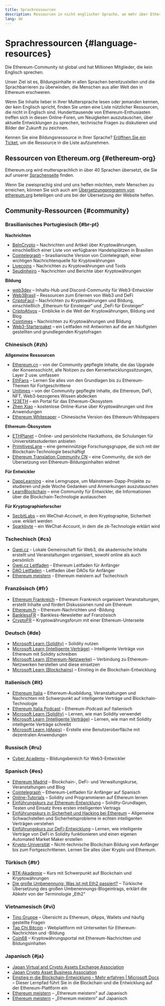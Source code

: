 ```yaml
---
title: Sprachressourcen
description: Ressourcen in nicht englischer Sprache, um mehr über Ethereum zu erfahren
lang: de
---
```


# Sprachressourcen \{#language-resources}

Die Ethereum-Community ist global und hat Millionen Mitglieder, die kein Englisch sprechen.

Unser Ziel ist es, Bildungsinhalte in allen Sprachen bereitzustellen und die Sprachbarrieren zu überwinden, die Menschen aus aller Welt den in Ethereum erschweren.

Wenn Sie Inhalte lieber in Ihrer Muttersprache lesen oder jemanden kennen, der kein Englisch spricht, finden Sie unten eine Liste nützlicher Ressourcen, die nicht in Englisch sind. Hunderttausende von Ethereum-Enthusiasten treffen sich in diesen Online-Foren, um Neuigkeiten auszutauschen, über aktuelle Entwicklungen zu sprechen, technische Fragen zu diskutieren und Bilder der Zukunft zu zeichnen.

Kennen Sie eine Bildungsressource in Ihrer Sprache? [Eröffnen Sie ein Ticket](https://github.com/ethereum/ethereum-org-website/issues/new/choose), um die Ressource in die Liste aufzunehmen.

## Ressourcen von Ethereum.org \{#ethereum-org}

Ethereum.org wird muttersprachlich in über 40 Sprachen übersetzt, die Sie auf unserer [Sprachenseite](/languages) finden.

Wenn Sie zweisprachig sind und uns helfen möchten, mehr Menschen zu erreichen, können Sie sich auch am [Übersetzungprogramm von ethereum.org](/contributing/translation-program/#translation-program) beteiligen und uns bei der Übersetzung der Website helfen.

## Community-Ressourcen \{#community}

### Brasilianisches Portugiesisch \{#br-pt}

**Nachrichten**

- [BeInCrypto](http://www.beincrypto.com.br) – Nachrichten und Artikel über Kryptowährungen, einschließlich einer Liste von verfügbaren Handelsplätzen in Brasilien
- [Cointelegraph](http://cointelegraph.com.br/category/analysis) – brasilianische Version von Cointelegraph, einer wichtigen Nachrichtenquelle für Kryptowährungen
- [Livecoins](http://www.livecoins.com.br/ethereum) – Nachrichten zu Kryptowährungen und Tools
- [Seudinheiro](http://www.seudinheiro.com/criptomoedas/) – Nachrichten und Berichte über Kryptowährungen

**Bildung**

- [web3dev](https://www.web3dev.com.br/) – Inhalts-Hub und Discord-Community für Web3-Entwickler
- [Web3Brasil](https://github.com/web3brasil/web3brasil) – Ressourcen zum Erlernen von Web3 und DeFi
- [CriptoFacil](http://www.criptofacil.com/ultimas-noticias/) – Nachrichten zu Kryptowährungen und Bildung, einschließlich „Ethereum für Einsteiger“ und „DeFi für Einsteiger“
- [CriptoAtivos](http://www.criptoativos.wiki.br/) – Einblicke in die Welt der Kryptowährungen, Bildung und Blog
- [Cointimes](http://www.cointimes.com.br/) – Nachrichten zu Kryptowährungen und Bildung
- [Web3-Starterpaket](https://docs.google.com/document/d/1X8PSTFH7FTw9J-gbKWM6Y430SWCBT8d4t4pJgFQHJ8E/) – ein Leitfaden mit Antworten auf die am häufigsten gestellten und grundlegenden Kryptofragen

### Chinesisch \{#zh}

**Allgemeine Ressourcen**

- [Ethereum.cn](https://www.ethereum.cn/) – von der Community gepflegte Inhalte, die das Upgrade der Konsensschicht, alle Notizen zu den Kernentwicklungssitzungen, Layer 2 usw. umfassen
- [EthFans](https://github.com/editor-Ajian/EthFans.org-annual-collected-works/) – Lernen Sie alles von den Grundlagen bis zu Ethereum-Themen für Fortgeschrittene
- [Unitimes](https://mp.weixin.qq.com/s/tvloZSDBSOQN9zDQj_91kA) – von der Community gepflegte Inhalte, die Ethereum, DeFi, NFT, Web3-bezogenes Wissen abdecken
- [123ETH](https://123eth.org/) – ein Portal für das Ethereum-Ökosystem
- [Zhen Xiao](http://zhenxiao.com/blockchain/) – kostenlose Online-Kurse über Kryptowährungen und ihre Anwendungen
- [Ethereum Whitepaper](https://github.com/ethereum/wiki/wiki/[%E4%B8%AD%E6%96%87]-%E4%BB%A5%E5%A4%AA%E5%9D%8A%E7%99%BD%E7%9A%AE%E4%B9%A6) – Chinesische Version des Ethereum-Whitepapers

**Ethereum-Ökosystem**

- [ETHPlanet](https://www.ethplanet.org/) – Online- und persönliche Hackathons, die Schulungen für Universitätsstudenten anbieten
- [PrimitivesLane](https://www.primitiveslane.org/) – eine gemeinnützige Forschungsgruppe, die sich mit der Blockchain-Technologie beschäftigt
- [Ethereum Translation Community CN](https://www.notion.so/Ethereum-Translation-Community-CN-05375fe0a94c4214acaf90f42ba40171) – eine Community, die sich der Übersetzung von Ethereum-Bildungsinhalten widmet

**Für Entwickler**

- [DappLearning](https://github.com/Dapp-Learning-DAO/Dapp-Learning) - eine Lerngruppe, um Mainstream-Dapp-Projekte zu studieren und jede Woche Gedanken und Anmerkungen auszutauschen
- [LearnBlockchain](https://learnblockchain.cn/) – eine Community für Entwickler, die Informationen über die Blockchain-Technologie austauschen

**Für Kryptographieforscher**

- [SecbitLabs](https://mp.weixin.qq.com/s/69_tqBJpr_sbaKtR1sBRMw) – ein WeChat-Account, in dem Kryptographie, Sicherheit usw. erklärt werden
- [Sparkbyte](https://mp.weixin.qq.com/s/9KgKTc_jtJ7bWKdbNPoqvQ) – ein WeChat-Account, in dem die zk-Technologie erklärt wird

### Tschechisch \{#cs}

- [Gwei.cz](https://gwei.cz) - Lokale Gemeinschaft für Web3, die akademische Inhalte erstellt und Veranstaltungen organisiert, sowohl online als auch persönlich
- [Gwei.cz Leitfaden](https://prirucka.gwei.cz/) - Ethereum Leitfaden für Anfänger
- [DAO Leitfaden](https://dao.gwei.cz/) - Leitfaden über DAOs für Anfänger
- [Ethereum meistern](https://ipfs.infura-ipfs.io/ipfs/bafybeidvuxhnsgfx3tncpfxheqglkjwmdxclknlgd7s7qggd2a6bzgb27m) - Ethereum meistern auf Tschechisch

### Französisch \{#fr}

- [Ethereum Frankreich](https://www.ethereum-france.com/) – Ethereum Frankreich organisiert Veranstaltungen, erstellt Inhalte und fördert Diskussionen rund um Ethereum
- [Ethereum.fr](https://ethereum.fr/) – Ethereum-Nachrichten und -Bildung
- [BanklessFR](https://banklessfr.substack.com/) – Bankless-Newsletter auf Französisch
- [CryptoFR](https://cryptofr.com/category/44/ethereum-general) – Kryptowährungsforum mit einer Ethereum-Unterseite

### Deutsch \{#de}

- [Microsoft Learn (Solidity)](https://docs.microsoft.com/de-de/learn/modules/blockchain-learning-solidity/) – Solidity nutzen
- [Microsoft Learn (Intelligente Verträge)](https://docs.microsoft.com/de-de/learn/modules/blockchain-solidity-ethereum-smart-contracts/) – Intelligente Verträge von Ethereum mit Solidity schreiben
- [Microsoft Learn (Ethereum-Netzwerke)](https://docs.microsoft.com/de-de/learn/modules/blockchain-ethereum-networks/) – Verbindung zu Ethereum-Netzwerken herstellen und diese einsetzen
- [Microsoft Learn (Blockchains)](https://docs.microsoft.com/de-de/learn/paths/ethereum-blockchain-development/) – Einstieg in die Blockchain-Entwicklung

### Italienisch \{#it}

- [Ethereum Italia](https://www.ethereum-italia.it/) – Ethereum-Ausbildung, Veranstaltungen und Nachrichten mit Schwerpunkt auf intelligente Verträge und Blockchain-Technologie
- [Ethereum Italia Podcast](https://www.ethereum-italia.it/podcast/) – Ethereum-Podcast auf Italienisch
- [Microsoft Learn (Solidity)](https://docs.microsoft.com/it-it/learn/modules/blockchain-learning-solidity/) – Lernen, wie man Solidity verwendet
- [Microsoft Learn (Intelligente Verträge)](https://docs.microsoft.com/it-it/learn/modules/blockchain-solidity-ethereum-smart-contracts/) – Lernen, wie man mit Solidity intelligente Verträge schreibt
- [Microsoft Learn (dApps)](https://docs.microsoft.com/it-it/learn/modules/blockchain-create-ui-decentralized-apps/) - Erstelle eine Benutzeroberfläche mit dezentralen Anwendungen

### Russisch \{#ru}

- [Cyber Academy](https://cyberacademy.dev) – Bildungsbereich für Web3-Entwickler

### Spanisch \{#es}

- [Ethereum Madrid](https://ethereummadrid.com/) – Blockchain-, DeFi- und Verwaltungskurse, Veranstaltungen und Blog
- [Cointelegraph](https://es.cointelegraph.com/ethereum-for-beginners) – Ethereum-Leitfaden für Anfänger auf Spanisch
- [Online-Tutorials](https://tutoriales.online/curso/solidity) – Solidity und Programmieren auf Ethereum lernen
- [Einführungskurs zur Ethereum-Entwicklung](https://youtube.com/playlist?list=PLTqiwJDd_R8y9pfUBjhkVa1IDMwyQz-fU) – Solidity-Grundlagen, Testen und Einsatz Ihres ersten intelligenten Vertrags
- [Einführungskurs in Sicherheit und Hacking bei Ethereum](https://youtube.com/playlist?list=PLTqiwJDd_R8yHOvteko_DmUxUTMHnlfci) – Allgemeine Schwachstellen und Sicherheitsprobleme in echten intelligenten Verträgen verstehen
- [Einführungskurs zur DeFi-Entwicklung](https://youtube.com/playlist?list=PLTqiwJDd_R8zZiP9_jNdaPqA3HqoW2lrS) – Lernen, wie intelligente Verträge von DeFi in Solidity funktionieren und einen eigenen Automated Market Maker erstellen
- [Krypto-Universität](https://www.youtube.com/c/Cryptoversidad) – Nicht-technische Blockchain Bildung vom Anfänger bis zum Fortgeschrittenen. Lernen Sie alles über Krypto und Ethereum.

### Türkisch \{#tr}

- [BTK-Akademie](https://www.btkakademi.gov.tr/portal/course/blokzincir-ve-kripto-paralar-10569#!/about) – Kurs mit Schwerpunkt auf Blockchain und Kryptowährungen
- [Die große Umbenennung: Was ist mit Eth2 passiert?](https://miningturkiye.org/konu/ethereum-madenciligi-bitiyor-mu-onemli-gelisme.655/) – Türkische Übersetzung des großen Umbenennungs-Blogeintrags, erklärt die Abkehr von der Terminologie „Eth2“

### Vietnamesisch \{#vi}

- [Tino Gruppe](https://wiki.tino.org/ethereum-la-gi/) – Übersicht zu Ethereum, dApps, Wallets und häufig gestellte Fragen
- [Tap Chi Bitcoin](https://tapchibitcoin.io/tap-chi/tin-tuc-ethereum-eth) – Webplattform mit Unterseiten für Ethereum-Nachrichten und -Bildung
- [Coin68](https://coin68.com/ethereum-tieu-diem/) – Kryptowährungsportal mit Ethereum-Nachrichten und Bildungsinhalten

### Japanisch \{#ja}

- [Japan Virtual and Crypto Assets Exchange Association](https://jvcea.or.jp/)
- [Japan Crypto Asset Business Association](https://cryptocurrency-association.org/)
- [Einstieg in die Blockchain-Entwicklung – Mehr erfahren | Microsoft Docs](https://docs.microsoft.com/ja-jp/learn/paths/ethereum-blockchain-development/) – Dieser Lernpfad führt Sie in die Blockchain und die Entwicklung auf der Ethereum-Plattform ein
- [Ethereum meistern](https://www.oreilly.co.jp/books/9784873118963/) – „Ethereum meistern" auf Japanisch
- [Ethereum meistern](https://www.oreilly.co.jp/books/9784873118963/) – „Ethereum meistern" auf Japanisch
